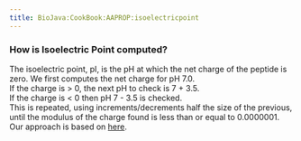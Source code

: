 ```yaml
---
title: BioJava:CookBook:AAPROP:isoelectricpoint
---
```


### How is Isoelectric Point computed?

The isoelectric point, pI, is the pH at which the net charge of the
peptide is zero. We first computes the net charge for pH 7.0.  
If the charge is \> 0, the next pH to check is 7 + 3.5.  
If the charge is \< 0 then pH 7 - 3.5 is checked.  
This is repeated, using increments/decrements half the size of the
previous, until the modulus of the charge found is less than or equal to
0.0000001.  
Our approach is based on
[here](http://www.innovagen.se/custom-peptide-synthesis/peptide-property-calculator/peptide-property-calculator-notes.asp#PI).

